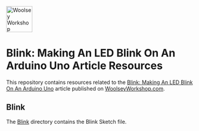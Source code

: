 <img src="https://www.woolseyworkshop.com/wp-content/uploads/WWSLogoTitleLines.png" alt="Woolsey Workshop" height="70">

# Blink: Making An LED Blink On An Arduino Uno Article Resources

This repository contains resources related to the [Blink: Making An LED Blink On An Arduino Uno](https://www.woolseyworkshop.com/2018/05/24/blink-making-an-led-blink-on-an-arduino-uno) article published on [WoolseyWorkshop.com](https://www.woolseyworkshop.com).

## Blink
The [Blink](Blink) directory contains the Blink Sketch file.
